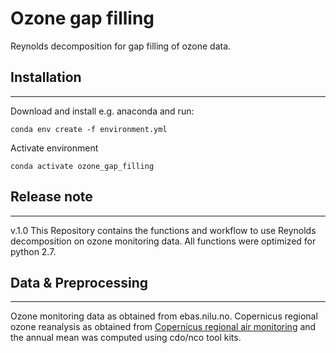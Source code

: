 # Ozone gap filling
Reynolds decomposition for gap filling of ozone data.

## Installation
-------------
Download and install e.g. anaconda and run:

`conda env create -f environment.yml`

Activate environment

`conda activate ozone_gap_filling`

## Release note
-------------
v.1.0 
This Repository contains the functions and workflow to use Reynolds decomposition on ozone monitoring data.
All functions were optimized for python 2.7.

## Data & Preprocessing
------------------------
Ozone monitoring data as obtained from ebas.nilu.no.
Copernicus regional ozone reanalysis as obtained from [Copernicus regional air monitoring](https://ads.atmosphere.copernicus.eu/cdsapp#!/dataset/cams-europe-air-quality-forecasts?tab=form) and 
the annual mean was computed using cdo/nco tool kits.
